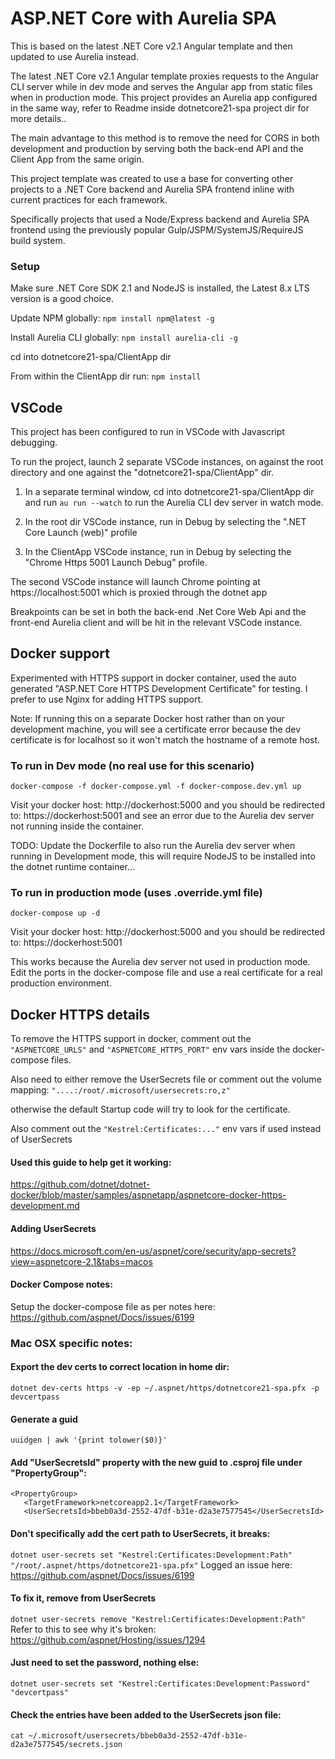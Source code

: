 # ASP.NET Core with Aurelia SPA

This is based on the latest .NET Core v2.1 Angular template and then updated to use Aurelia instead.

The latest .NET Core v2.1 Angular template proxies requests to the Angular CLI server while in dev mode and serves the Angular app from static files when in production mode.
This project provides an Aurelia app configured in the same way, refer to Readme inside dotnetcore21-spa project dir for more details..

The main advantage to this method is to remove the need for CORS in both development and production by serving both the back-end API and the Client App from the same origin.

This project template was created to use a base for converting other projects to a .NET Core backend and Aurelia SPA frontend inline with current practices for each framework.

Specifically projects that used a Node/Express backend and Aurelia SPA frontend using the previously popular Gulp/JSPM/SystemJS/RequireJS build system.

### Setup

Make sure .NET Core SDK 2.1 and NodeJS is installed, the Latest 8.x LTS version is a good choice.

Update NPM globally:
```npm install npm@latest -g```

Install Aurelia CLI globally:
```npm install aurelia-cli -g```

cd into dotnetcore21-spa/ClientApp dir

From within the ClientApp dir run:
```npm install```


## VSCode

This project has been configured to run in VSCode with Javascript debugging.

To run the project, launch 2 separate VSCode instances, on against the root directory and one against the "dotnetcore21-spa/ClientApp" dir.

1. In a separate terminal window, cd into dotnetcore21-spa/ClientApp dir and run ```au run --watch``` to run the Aurelia CLI dev server in watch mode.

2. In the root dir VSCode instance, run in Debug by selecting the ".NET Core Launch (web)" profile

3. In the ClientApp VSCode instance, run in Debug by selecting the "Chrome Https 5001 Launch Debug" profile.

The second VSCode instance will launch Chrome pointing at https://localhost:5001 which is proxied through the dotnet app

Breakpoints can be set in both the back-end .Net Core Web Api and the front-end Aurelia client and will be hit in the relevant VSCode instance.

## Docker support

Experimented with HTTPS support in docker container, used the auto generated "ASP.NET Core HTTPS Development Certificate" for testing. I prefer to use Nginx for adding HTTPS support.

Note: If running this on a separate Docker host rather than on your development machine, you will see a certificate error because the dev certificate is for localhost so it won't match the hostname of a remote host.

### To run in Dev mode (no real use for this scenario)
```docker-compose -f docker-compose.yml -f docker-compose.dev.yml up```

Visit your docker host:
http://dockerhost:5000
and you should be redirected to:
https://dockerhost:5001 and see an error due to the Aurelia dev server not running inside the container.

TODO: Update the Dockerfile to also run the Aurelia dev server when running in Development mode, this will require NodeJS to be installed into the dotnet runtime container...


### To run in production mode (uses .override.yml file)
```docker-compose up -d```

Visit your docker host:
http://dockerhost:5000
and you should be redirected to:
https://dockerhost:5001

This works because the Aurelia dev server not used in production mode.
Edit the ports in the docker-compose file and use a real certificate for a real production environment.

## Docker HTTPS details

To remove the HTTPS support in docker, comment out the ```"ASPNETCORE_URLS"``` and ```"ASPNETCORE_HTTPS_PORT"``` env vars inside the docker-compose files.

Also need to either remove the UserSecrets file or comment out the volume mapping:
```"....:/root/.microsoft/usersecrets:ro,z"```

otherwise the default Startup code will try to look for the certificate.

Also comment out the ```"Kestrel:Certificates:..."``` env vars if used instead of UserSecrets

#### Used this guide to help get it working:
https://github.com/dotnet/dotnet-docker/blob/master/samples/aspnetapp/aspnetcore-docker-https-development.md

#### Adding UserSecrets
https://docs.microsoft.com/en-us/aspnet/core/security/app-secrets?view=aspnetcore-2.1&tabs=macos

#### Docker Compose notes:
Setup the docker-compose file as per notes here:
https://github.com/aspnet/Docs/issues/6199

### Mac OSX specific notes:

#### Export the dev certs to correct location in home dir:
```dotnet dev-certs https -v -ep ~/.aspnet/https/dotnetcore21-spa.pfx -p devcertpass```

#### Generate a guid
```uuidgen | awk '{print tolower($0)}'```

#### Add "UserSecretsId" property with the new guid to .csproj file under "PropertyGroup":
 ```
 <PropertyGroup>
    <TargetFramework>netcoreapp2.1</TargetFramework>
    <UserSecretsId>bbeb0a3d-2552-47df-b31e-d2a3e7577545</UserSecretsId>
```

#### Don't specifically add the cert path to UserSecrets, it breaks:
```dotnet user-secrets set "Kestrel:Certificates:Development:Path" "/root/.aspnet/https/dotnetcore21-spa.pfx"```
Logged an issue here: https://github.com/aspnet/Docs/issues/6199
#### To fix it, remove from UserSecrets
```dotnet user-secrets remove "Kestrel:Certificates:Development:Path"```
Refer to this to see why it's broken: https://github.com/aspnet/Hosting/issues/1294

#### Just need to set the password, nothing else:
```dotnet user-secrets set "Kestrel:Certificates:Development:Password" "devcertpass"```

#### Check the entries have been added to the UserSecrets json file:
```cat ~/.microsoft/usersecrets/bbeb0a3d-2552-47df-b31e-d2a3e7577545/secrets.json ```


